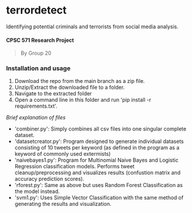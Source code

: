 # terrordetect
Identifying potential criminals and terrorists from social  media analysis.

#### CPSC 571 Research Project
> By Group 20

### Installation and usage
1. Download the repo from the main branch as a zip file.
2. Unzip/Extract the downloaded file to a folder.
3. Navigate to the extracted folder
4. Open a command line in this folder and run 'pip install -r requirements.txt'.

_Brief explanation of files_
- 'combiner.py': Simply combines all csv files into one singular complete dataset. 
- 'datasetcreator.py': Program designed to generate individual datasets consisting of 10 tweets per keyword (as defined in the program as a keyword of commonly used extermists)
- 'naivebayes1.py': Program for Multinomial Naive Bayes and Logistic Regression classification models. Performs tweet cleanup/preprocessing and visualizes results (confustion matrix and accuracy prediction scores).
- 'rforest.py': Same as above but uses Random Forest Classification as the model instead.
- 'svm1.py': Uses Simple Vector Classification with the same method of generating the results and visualization.
